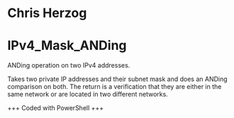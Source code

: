 # Chris Herzog
# IPv4_Mask_ANDing
ANDing operation on two IPv4 addresses.

Takes two private IP addresses and their subnet mask and does an ANDing comparison on both. The return is a verification that they are either in the same network or are located in two different networks. 

+++ Coded with PowerShell +++

